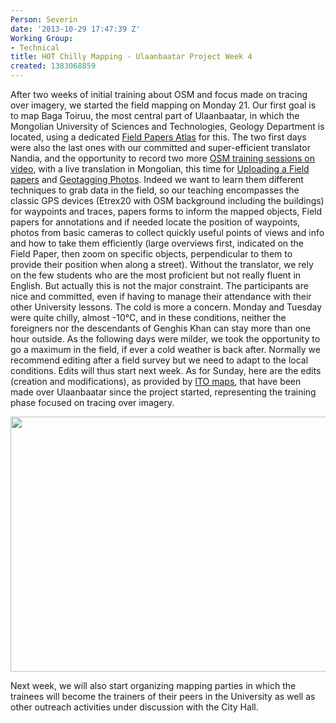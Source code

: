 ```yaml
---
Person: Severin
date: '2013-10-29 17:47:39 Z'
Working Group:
- Technical
title: HOT Chilly Mapping - Ulaanbaatar Project Week 4
created: 1383068859
---
```

<p>After two weeks of initial training about OSM and focus made on tracing over imagery, we started the field mapping on Monday 21. Our first goal is to map Baga Toiruu, the most central part of Ulaanbaatar, in which the Mongolian University of Sciences and Technologies, Geology Department is located, using a dedicated <a href="http://fieldpapers.org/atlas.php?id=vdx63z35#15/47.9221/106.9168">Field Papers Atlas</a> for this. The two first days were also the last ones with our committed and super-efficient translator Nandia, and the opportunity to record two more <a href="http://www.youtube.com/user/hotosm?feature=watch">OSM training sessions on video</a>, with a live translation in Mongolian, this time for <a href="http://www.youtube.com/watch?v=bczhy8g8Tv4">Uploading a Field papers</a> and <a href="http://www.youtube.com/watch?v=GI5CKNZwCa4">Geotagging Photos</a>. Indeed we want to learn them different techniques to grab data in the field, so our teaching encompasses the classic GPS devices (Etrex20 with OSM background including the buildings) for waypoints and traces, papers forms to inform the mapped objects, Field papers for annotations and if needed locate the position of waypoints, photos from basic cameras to collect quickly useful points of views and info and how to take them efficiently (large overviews first, indicated on the Field Paper, then zoom on specific objects, perpendicular to them to provide their position when along a street). Without the translator, we rely on the few students who are the most proficient but not really fluent in English. But actually this is not the major constraint. The participants are nice and committed, even if having to manage their attendance with their other University lessons. The cold is more a concern. Monday and Tuesday were quite chilly, almost -10°C, and in these conditions, neither the foreigners nor the descendants of Genghis Khan can stay more than one hour outside. As the following days were milder, we took the opportunity to go a maximum in the field, if ever a cold weather is back after. Normally we recommend editing after a field survey but we need to adapt to the local conditions. Edits will thus start next week. As for Sunday, here are the edits (creation and modifications), as provided by <a href="http://www.itoworld.com/map/group/22">ITO maps</a>, that have been made over Ulaanbaatar since the project started, representing the training phase focused on tracing over imagery.</p><p><img src="/sites/default/files/Mongolia_ITOworld_90days_20131027_0.png" alt="" height="408" width="780"></p><p>Next week, we will also start organizing mapping parties in which the trainees will become the trainers of their peers in the University as well as other outreach activities under discussion with the City Hall.</p>

